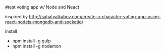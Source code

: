 #test voting app w/ Node and Neact

inspired by
http://sahatyalkabov.com/create-a-character-voting-app-using-react-nodejs-mongodb-and-socketio/

install
* npm install -g gulp
* npm install -g nodemon
